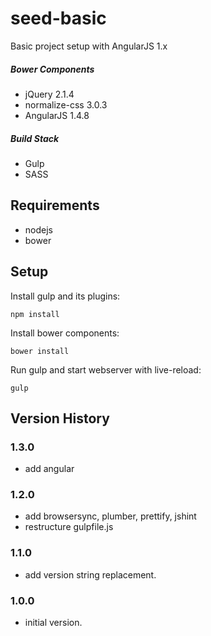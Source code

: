 # seed-basic

Basic project setup with AngularJS 1.x

##### Bower Components
* jQuery 2.1.4
* normalize-css 3.0.3
* AngularJS 1.4.8

##### Build Stack
* Gulp
* SASS

## Requirements
* nodejs
* bower

## Setup

Install gulp and its plugins:
```
npm install
```

Install bower components:
```
bower install
```

Run gulp and start webserver with live-reload:
```
gulp
```

## Version History

### 1.3.0
* add angular

### 1.2.0
* add browsersync, plumber, prettify, jshint
* restructure gulpfile.js

### 1.1.0
* add version string replacement.

### 1.0.0
* initial version.
